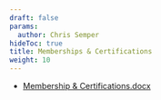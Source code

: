 ```yaml
---
draft: false
params:
  author: Chris Semper 
hideToc: true
title: Memberships & Certifications 
weight: 10
---
```


- [Membership & Certifications.docx](https://killakam3084.github.io/semper/assets/2-dropdowns/professional/2-memberships-certifications/Membership%20%26%20Certifications.docx)